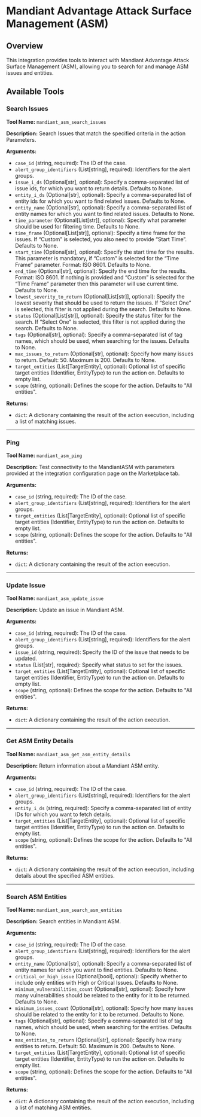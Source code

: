 # Mandiant Advantage Attack Surface Management (ASM)

## Overview

This integration provides tools to interact with Mandiant Advantage Attack Surface Management (ASM), allowing you to search for and manage ASM issues and entities.

## Available Tools

### Search Issues

**Tool Name:** `mandiant_asm_search_issues`

**Description:** Search Issues that match the specified criteria in the action Parameters.

**Arguments:**

*   `case_id` (string, required): The ID of the case.
*   `alert_group_identifiers` (List[string], required): Identifiers for the alert groups.
*   `issue_i_ds` (Optional[str], optional): Specify a comma-separated list of issue ids, for which you want to return details. Defaults to None.
*   `entity_i_ds` (Optional[str], optional): Specify a comma-separated list of entity ids for which you want to find related issues. Defaults to None.
*   `entity_name` (Optional[str], optional): Specify a comma-separated list of entity names for which you want to find related issues. Defaults to None.
*   `time_parameter` (Optional[List[str]], optional): Specify what parameter should be used for filtering time. Defaults to None.
*   `time_frame` (Optional[List[str]], optional): Specify a time frame for the issues. If “Custom” is selected, you also need to provide “Start Time”. Defaults to None.
*   `start_time` (Optional[str], optional): Specify the start time for the results. This parameter is mandatory, if “Custom” is selected for the “Time Frame” parameter. Format: ISO 8601. Defaults to None.
*   `end_time` (Optional[str], optional): Specify the end time for the results. Format: ISO 8601. If nothing is provided and “Custom” is selected for the “Time Frame” parameter then this parameter will use current time. Defaults to None.
*   `lowest_severity_to_return` (Optional[List[str]], optional): Specify the lowest severity that should be used to return the issues. If “Select One” is selected, this filter is not applied during the search. Defaults to None.
*   `status` (Optional[List[str]], optional): Specify the status filter for the search. If “Select One” is selected, this filter is not applied during the search. Defaults to None.
*   `tags` (Optional[str], optional): Specify a comma-separated list of tag names, which should be used, when searching for the issues. Defaults to None.
*   `max_issues_to_return` (Optional[str], optional): Specify how many issues to return. Default: 50. Maximum is 200. Defaults to None.
*   `target_entities` (List[TargetEntity], optional): Optional list of specific target entities (Identifier, EntityType) to run the action on. Defaults to empty list.
*   `scope` (string, optional): Defines the scope for the action. Defaults to "All entities".

**Returns:**

*   `dict`: A dictionary containing the result of the action execution, including a list of matching issues.

---

### Ping

**Tool Name:** `mandiant_asm_ping`

**Description:** Test connectivity to the MandiantASM with parameters provided at the integration configuration page on the Marketplace tab.

**Arguments:**

*   `case_id` (string, required): The ID of the case.
*   `alert_group_identifiers` (List[string], required): Identifiers for the alert groups.
*   `target_entities` (List[TargetEntity], optional): Optional list of specific target entities (Identifier, EntityType) to run the action on. Defaults to empty list.
*   `scope` (string, optional): Defines the scope for the action. Defaults to "All entities".

**Returns:**

*   `dict`: A dictionary containing the result of the action execution.

---

### Update Issue

**Tool Name:** `mandiant_asm_update_issue`

**Description:** Update an issue in Mandiant ASM.

**Arguments:**

*   `case_id` (string, required): The ID of the case.
*   `alert_group_identifiers` (List[string], required): Identifiers for the alert groups.
*   `issue_id` (string, required): Specify the ID of the issue that needs to be updated.
*   `status` (List[str], required): Specify what status to set for the issues.
*   `target_entities` (List[TargetEntity], optional): Optional list of specific target entities (Identifier, EntityType) to run the action on. Defaults to empty list.
*   `scope` (string, optional): Defines the scope for the action. Defaults to "All entities".

**Returns:**

*   `dict`: A dictionary containing the result of the action execution.

---

### Get ASM Entity Details

**Tool Name:** `mandiant_asm_get_asm_entity_details`

**Description:** Return information about a Mandiant ASM entity.

**Arguments:**

*   `case_id` (string, required): The ID of the case.
*   `alert_group_identifiers` (List[string], required): Identifiers for the alert groups.
*   `entity_i_ds` (string, required): Specify a comma-separated list of entity IDs for which you want to fetch details.
*   `target_entities` (List[TargetEntity], optional): Optional list of specific target entities (Identifier, EntityType) to run the action on. Defaults to empty list.
*   `scope` (string, optional): Defines the scope for the action. Defaults to "All entities".

**Returns:**

*   `dict`: A dictionary containing the result of the action execution, including details about the specified ASM entities.

---

### Search ASM Entities

**Tool Name:** `mandiant_asm_search_asm_entities`

**Description:** Search entities in Mandiant ASM.

**Arguments:**

*   `case_id` (string, required): The ID of the case.
*   `alert_group_identifiers` (List[string], required): Identifiers for the alert groups.
*   `entity_name` (Optional[str], optional): Specify a comma-separated list of entity names for which you want to find entities. Defaults to None.
*   `critical_or_high_issue` (Optional[bool], optional): Specify whether to include only entities with High or Critical Issues. Defaults to None.
*   `minimum_vulnerabilities_count` (Optional[str], optional): Specify how many vulnerabilities should be related to the entity for it to be returned. Defaults to None.
*   `minimum_issues_count` (Optional[str], optional): Specify how many issues should be related to the entity for it to be returned. Defaults to None.
*   `tags` (Optional[str], optional): Specify a comma-separated list of tag names, which should be used, when searching for the entities. Defaults to None.
*   `max_entities_to_return` (Optional[str], optional): Specify how many entities to return. Default: 50. Maximum is 200. Defaults to None.
*   `target_entities` (List[TargetEntity], optional): Optional list of specific target entities (Identifier, EntityType) to run the action on. Defaults to empty list.
*   `scope` (string, optional): Defines the scope for the action. Defaults to "All entities".

**Returns:**

*   `dict`: A dictionary containing the result of the action execution, including a list of matching ASM entities.
